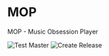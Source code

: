 # MOP
MOP - Music Obsession Player

![Test Master](https://github.com/Davidblkx/MOP/workflows/Test%20Master/badge.svg?event=push)
![Create Release](https://github.com/Davidblkx/MOP/workflows/Create%20Release/badge.svg?event=release)